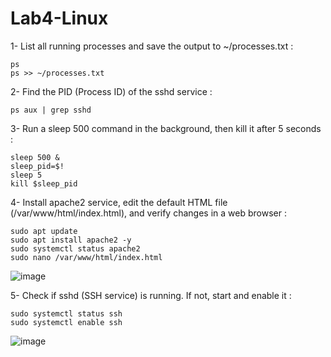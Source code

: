 # Lab4-Linux

1- List all running processes and save the output to ~/processes.txt :

    ps
    ps >> ~/processes.txt

2- Find the PID (Process ID) of the sshd service : 

    ps aux | grep sshd

3- Run a sleep 500 command in the background, then kill it after 5 seconds : 

    sleep 500 &
    sleep_pid=$!
    sleep 5
    kill $sleep_pid

4- Install apache2 service, edit the default HTML file (/var/www/html/index.html), and verify changes in a web browser : 

    sudo apt update
    sudo apt install apache2 -y
    sudo systemctl status apache2
    sudo nano /var/www/html/index.html
![image](https://github.com/user-attachments/assets/04e1d4ae-f40d-448e-8d49-9c99b0fb10fe)


5- Check if sshd (SSH service) is running. If not, start and enable it : 

    sudo systemctl status ssh
    sudo systemctl enable ssh
![image](https://github.com/user-attachments/assets/42134854-d898-43cf-a665-0a11269742ac)




